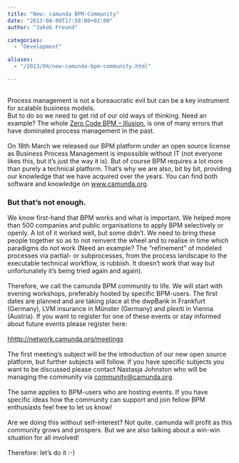 ```yaml
---
title: "New: camunda BPM-Community"
date: "2013-04-09T17:58:00+02:00"
author: "Jakob Freund"

categories:
  - "Development"

aliases:
  - "/2013/04/new-camunda-bpm-community.html"

---
```


<br />
Process management is not a bureaucratic evil but can be a key instrument for scalable business models.<br />
But to do so we need to get rid of our old ways of thinking. Need an example? The whole <a href="http://camundabpm.blogspot.de/2013/04/the-camunda-hypothesis.html">Zero Code BPM – Illusion</a>, is one of many errors that have dominated process management in the past.<br />
<br />
On 18th March we released our BPM platform under an open source license as Business Process Management is impossible without IT (not everyone likes this, but it’s just the way it is). But of course BPM requires a lot more than purely a technical platform. That’s why we are also, bit by bit, providing our knowledge that we have acquired over the years. You can find both software and knowledge on <a href="http://www.camunda.org/">www.camunda.org</a>.<br />
<h3>
But that’s not enough.</h3>
We know first-hand that BPM works and what is important. We helped more than 500 companies and public organisations to apply BPM selectively or openly. A lot of it worked well, but some didn’t. We need to bring these people together so as to not reinvent the wheel and to realise in time which paradigms do not work (Need an example? The “refinement” of modeled processes via partial- or subprocesses, from the process landscape to the executable technical workflow, is rubbish. It doesn’t work that way but unfortunately it’s being tried again and again).<br />
<br />
Therefore, we call the camunda BPM community to life. We will start with evening workshops, preferably hosted by specific BPM-users. The first dates are planned and are taking place at the dwpBank in Frankfurt (Germany), LVM insurance in Münster (Germany) and plexiti in Vienna (Austria). If you want to register for one of these events or stay informed about future events please register here:<br />
<br />
<a href="http://network.camunda.org/meetings">hhttp://network.camunda.org/meetings</a><br />
<br />
The first meeting’s subject will be the introduction of our new open source platform, but further subjects will follow. If you have specific subjects you want to be discussed please contact Nastasja Johnston who will be managing the community via <a href="mailto:community@camunda.org">community@camunda.org</a>.<br />
<br />
The same applies to BPM-users who are hosting events. If you have specific ideas how the community can support and join fellow BPM enthusiasts feel free to let us know!<br />
<br />
Are we doing this without self-interest? Not quite. camunda will profit as this community grows and prospers. But we are also talking about a win-win situation for all involved!<br />
<br />
Therefore: let’s do it :-)<br />
<br />